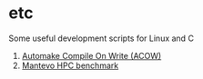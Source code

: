 # etc
<p>Some useful development scripts for Linux and C</p>
<ol>
<li><a href="https://github.com/hmofrad/etc/tree/master/mantevo"  target="_blank">Automake Compile On Write (ACOW)</a> </li>
<li><a href="https://github.com/hmofrad/etc/tree/master/mantevo"  target="_blank">Mantevo HPC benchmark</a> </li>
</ol>
